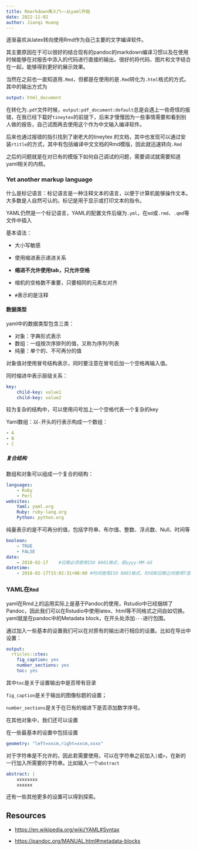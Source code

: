 ```yaml
---
title: Rmarkdown再入门——从yaml开始
date: 2022-11-02
author: Jianqi Huang
---
```


逐渐喜欢从latex转向使用Rmd作为自己主要的文字编译软件。

其主要原因在于可以很好的结合现有的pandoc的markdown编译习惯以及在使用时候能够在对报告中添入的代码进行直接的输出。很好的将代码、图片和文字结合在一起，能够得到更好的展示效果。

当然在之前也一直知道用`.Rmd`，但都是在使用的是`.Rmd`转化为`.html`格式的方式。其中的输出方式为

```yaml
output: html_document
```

在转化为`.pdf`文件时候，`output:pdf_document:default`总是会遇上一些奇怪的报错，在我已经下载好`tineytex`的前提下，后来才慢慢因为一些事情需要和看到别人做的报告，自己试图再去使用这个作为中文输入编译软件。

后来也通过报错的指引找到了谢老大的tineytex 的文档，其中也发现可以通过安装`rtitle`的方式，其中有包括编译中文文档的Rmd模版，因此就迅速转向`.Rmd`

之后的问题就是在对已有的模版下如何自己调试的问题，需要调试就需要知道yaml相关的内核。

### Yet another markup language

什么是标记语言：标记语言是一种注释文本的语言，以便于计算机能够操作文本。大多数是人自然可认的。标记是用于显示或打印文本的指令。

YAML仍然是一个标记语言，YAML的配置文件后缀为`.yml`，在`md`或`.rmd`、`.qmd`等文件中插入

基本语法：

- 大小写敏感
- 使用缩进表示递进关系
- **缩进不允许使用tab，只允许空格**
- 缩机的空格数不重要，只要相同的元素左对齐

- `#`表示的是注释



#### 数据类型

yaml中的数据类型包含三类：

- 对象：字典形式表示
- 数组：一组按次序排列的值，又称为序列/列表
- 纯量：单个的、不可再分的值

对象值对使用冒号结构表示，同时要注意在冒号后加一个空格再输入值。

同时缩进中表示层级关系：

```yaml
key:
	child-key: value1
	child-key: value2
```

较为复杂的结构中，可以使用问号加上一个空格代表一个复杂的key

Yaml数组：以`-`开头的行表示构成一个数组：

```yaml
- A
- B
- C
```

##### 复合结构

数组和对象可以组成一个复合的结构：

```yaml
languages:
	- Ruby
	- Perl
websites: 
	Yaml: yaml.org
	Ruby: ruby-lang.org
	Python: python.org
```



纯量表示的是不可再分的值，包括字符串、布尔值、整数、浮点数、Null、时间等

```yaml
boolean:
	- TRUE
	- FALSE
date:
    - 2018-02-17    #日期必须使用ISO 8601格式，即yyyy-MM-dd
datetime: 
    - 2018-02-17T15:02:31+08:00 #时间使用ISO 8601格式，时间和日期之间使用T连接，最后使用+代表时区
```



### YAML在`Rmd`

yaml在Rmd上的运用实际上是基于Pandoc的使用，Rstudio中已经捆绑了Pandoc，因此我们可以在Rstudio中使用latex、html等不同格式之间自如切换。yaml就是在pandoc中的Metadata block，在开头处添加`---`进行包围。

通过加入一些基本的设置我们可以在对原有的输出进行相应的设置。比如在导出中设置：

```yaml
output:
  rticles::ctex:
    fig_caption: yes
    number_sections: yes
    toc: yes
```

其中`toc`是关于设置输出中是否带有目录

`fig_caption`是关于输出的图像标题的设置；

`number_sections`是关于在已有的缩进下是否添加数字序号。

在其他对象中，我们还可以设置

在一些最基本的设置中包括设置

```yaml
geometry: "left=xxcm,right=xxcm,xxxx"
```

对于字符串是不允许的，因此若需要使用，可以在字符串之前加入`|`或`>`，在新的一行加入所需要的字符串。比如输入一个`abstract`

```yaml
abstract: |
	xxxxxxxx
	xxxxxx
```

还有一些其他更多的设置可以得到探索。





## Resources

- https://en.wikipedia.org/wiki/YAML#Syntax

- https://pandoc.org/MANUAL.html#metadata-blocks